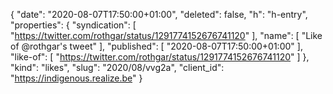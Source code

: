 {
  "date": "2020-08-07T17:50:00+01:00",
  "deleted": false,
  "h": "h-entry",
  "properties": {
    "syndication": [
      "https://twitter.com/rothgar/status/1291774152676741120"
    ],
    "name": [
      "Like of @rothgar's tweet"
    ],
    "published": [
      "2020-08-07T17:50:00+01:00"
    ],
    "like-of": [
      "https://twitter.com/rothgar/status/1291774152676741120"
    ]
  },
  "kind": "likes",
  "slug": "2020/08/vvg2a",
  "client_id": "https://indigenous.realize.be"
}
